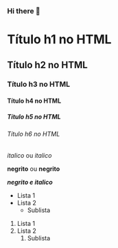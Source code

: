 ### Hi there 👋

<!-- Cabeçalhos -->

# Título h1 no HTML
## Título h2 no HTML
### Título h3 no HTML
#### Título h4 no HTML
##### Título h5 no HTML
###### Título h6 no HTML

*italico* ou _italico_

**negrito** ou __negrito__

___negrito e italico___


<!-- Lista não ordenada -->

- Lista 1
- Lista 2
  - Sublista


<!-- Lista ordenada-->
1. Lista 1
2. Lista 2
    1. Sublista

<!--
**dev-davimarques/dev-davimarques** is a ✨ _special_ ✨ repository because its `README.md` (this file) appears on your GitHub profile.

Here are some ideas to get you started:

- 🔭 I’m currently working on ...
- 🌱 I’m currently learning ...
- 👯 I’m looking to collaborate on ...
- 🤔 I’m looking for help with ...
- 💬 Ask me about ...
- 📫 How to reach me: ...
- 😄 Pronouns: ...
- ⚡ Fun fact: ...
-->